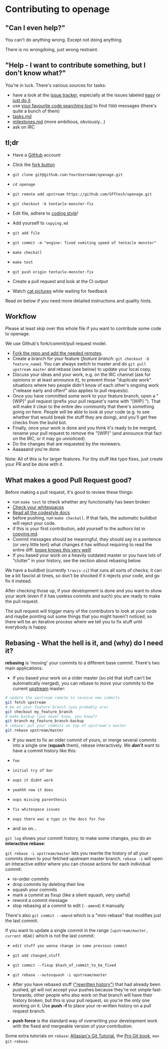 Contributing to openage
=======================

"Can I even help?"
------------------

You can't do anything wrong. Except not doing anything.

There is no wrongdoing, just wrong restraint.


"Help - I want to contribute something, but I don't know what?"
---------------------------------------------------------------

You're in luck. There's various sources for tasks:

 - have a look at the [issue tracker](https://github.com/sfttech/openage/issues), especially at the issues labeled [easy](https://github.com/SFTtech/openage/labels/easy) or [just do it](https://github.com/SFTtech/openage/labels/just%20do%20it)
 - use [your favourite code searching tool](https://github.com/ggreer/the_silver_searcher) to find `TODO` messages (there's quite a bunch of them)
 - [tasks.md](/doc/tasks.md)
 - [milestones.md](/doc/milestones.md) (more ambitious, obviously...)
 - ask on IRC


tl;dr
-----

- Have a [GitHub](https://github.com) account
- Click the [fork button](https://github.com/SFTtech/openage)
- `git clone git@github.com:YourUsername/openage.git`
- `cd openage`
- `git remote add upstream https://github.com/SFTtech/openage.git`
- `git checkout -b tentacle-monster-fix`
- Edit file, adhere to [coding style](/doc/code_style)!
- Add yourself to `copying.md`
- `git add file`
- `git commit -m "engine: fixed vomiting speed of tentacle monster"`
- `make checkall`
- `make test`
- `git push origin tentacle-monster-fix`
- Create a pull request and look at the CI output

- Watch [cat pictures](https://www.flickr.com/search/?text=cat) while waiting for feedback


Read on below if you need more detailed instructions and quality hints.


Workflow
--------

Please at least skip over this whole file if you want to contribute some code to openage.

We use Github's fork/commit/pull request model.

- [Fork the repo and add the needed remotes](https://help.github.com/articles/fork-a-repo/).
- Create a branch for your feature (*feature branch*: `git checkout -b feature_name`). You can always switch to master and do `git pull upstream master` and rebase (see below) to update your local copy.
- Discuss your ideas and your work, e.g. on the IRC channel (ask for opinions or at least announce it), to prevent those "duplicate work" situations where two people didn't know of each other's ongoing work ("release early and often!" also applies to pull requests).
- Once you have committed some work to your feature branch, open a "[WIP]" pull request (prefix your pull request's name with "[WIP] "). That will make it clear to the entire dev community that there's something going on here. People will be able to look at your code (e.g. to see whether that would break the stuff they are doing), and you'll get free checks from the build bot.
- Finally, once your work is done and you think it's ready to be merged, rename your pull request to remove the "[WIP]" (and announce that fact on the IRC, or it may go unnoticed).
- Do the changes that are requested by the reviewers.
- Aaaaaand you're done.

Note: All of this is for larger features. For tiny stuff like typo fixes, just create your PR and be done with it.


What makes a good Pull Request good?
------------------------------------

Before making a pull request, it's good to review these things:
- run `make test` to check whether any functionality has been broken
- [Check your whitespaces](https://github.com/SFTtech/openage/blob/master/doc/code_style/tabs_n_spaces.md)
- [Read all the codestyle docs]( https://github.com/SFTtech/openage/tree/master/doc/code_style)
- before pushing, run `make checkall`. If that fails, the automatic buildbot will reject your code.
- if this is your first contribution, add yourself to the authors list in [copying.md](/copying.md).
- Commit messages should be meaningful, they should say in a sentence (or very little text) what changes it has without requiring to read the entire diff. [tpope knows this very well!](http://tbaggery.com/2008/04/19/a-note-about-git-commit-messages.html)
- If you based your work on a heavily outdated master or you have lots of "clutter" in your history, see the section about rebasing below.

We have a buildbot (currently `travis-ci`) that runs all sorts of checks; it can be a bit fascist at times, so don't be shocked if it rejects your code, and go fix it instead.

After checking those up, if your development is done and you want to show your work (even if it has useless commits and such) you are ready to make the pull request.

The pull request will trigger many of the contributors to look at your code and maybe pointing out some things that you might haven't noticed, so there will be an iterative process where we tell you to fix stuff until everybody is happy.


Rebasing - What the hell is it, and (why) do I need it?
-------------------------------------------------------

**rebasing** is 'moving' your commits to a different base commit. There's two main applications:

- If you based your work on a older master (so old that stuff can't be automatically merged),
  you can rebase to move your commits to the current [upstream](https://help.github.com/articles/fork-a-repo/) master:

```bash
# update the upstream remote to receive new commits
git fetch upstream
# be on your feature branch (you probably are)
git checkout my_feature_branch
# make backup (you never know, you know?)
git branch my_feature_branch-backup
# rebase: put your commits on top of upstream's master
git rebase upstream/master
```

- If you want to fix an older commit of yours, or merge several commits into a single one (**squash** them), rebase interactively.
  We ***don't*** want to have a commit history like this:

 - `foo`
 - `initial try of bar`
 - `oops it didnt work`
 - `yeahhh now it does`
 - `oops missing parenthesis`
 - `fix whitespace issues`
 - `oops there was a typo in the docs for foo`
 - and so on...

 `git log` shows your commit history, to make some changes, you do an **interactive rebase**:

 `git rebase -i upstream/master` lets you rewrite the history of all your commits down to your fetched upstream master branch.
 `rebase -i` will open an interactive editor where you can choose actions for each individual commit:

 - re-order commits
 - drop commits by deleting their line
 - squash your commits
 - mark a commit as fixup (like a silent squash, very useful)
 - reword a commit message
 - stop rebasing at a commit to edit (`--amend`) it manually

 There's also `git commit --amend` which is a "mini-rebase" that modifies just the last commit.

 If you want to update a single commit in the range `[upstream/master, current HEAD]` which is not the last commit:

 - `edit stuff you wanna change in some previous commit`
 - `git add changed_stuff`
 - `git commit --fixup $hash_of_commit_to_be_fixed`
 - `git rebase --autosquash -i upstream/master`

- After you have rebased stuff (["rewritten history"](https://www.youtube.com/watch?v=9lXuZHkOoH8)) that had already been pushed, git will not accept your pushes because they're not simple fast-forwards; other people who also work on that branch will have their history broken, but this is your pull request, so you're the only one working on it. Use **push -f** to place your re-written history on a pull request branch.

- **push force** is the standard way of overwriting your development work with the fixed and mergeable version of your contribution.

Some extra tutorials on `rebase`: [Atlasian's Git Tutorial](https://www.atlassian.com/git/tutorials/rewriting-history/), the [Pro Git book](http://git-scm.com/book), `man git-rebase`.
